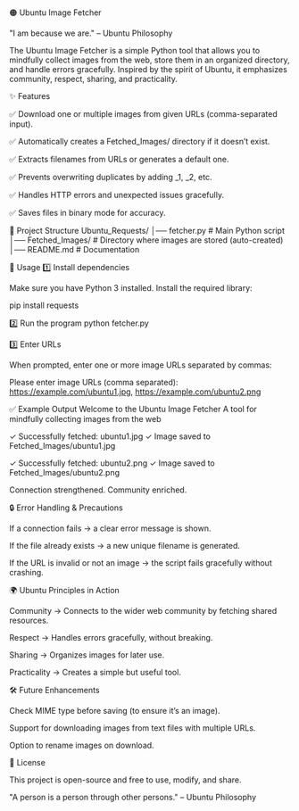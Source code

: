 🟠 Ubuntu Image Fetcher

"I am because we are." – Ubuntu Philosophy

The Ubuntu Image Fetcher is a simple Python tool that allows you to mindfully collect images from the web, store them in an organized directory, and handle errors gracefully. Inspired by the spirit of Ubuntu, it emphasizes community, respect, sharing, and practicality.

✨ Features

✅ Download one or multiple images from given URLs (comma-separated input).

✅ Automatically creates a Fetched_Images/ directory if it doesn’t exist.

✅ Extracts filenames from URLs or generates a default one.

✅ Prevents overwriting duplicates by adding _1, _2, etc.

✅ Handles HTTP errors and unexpected issues gracefully.

✅ Saves files in binary mode for accuracy.

📂 Project Structure
Ubuntu_Requests/
│── fetcher.py        # Main Python script
│── Fetched_Images/   # Directory where images are stored (auto-created)
│── README.md         # Documentation

🚀 Usage
1️⃣ Install dependencies

Make sure you have Python 3 installed. Install the required library:

pip install requests

2️⃣ Run the program
python fetcher.py

3️⃣ Enter URLs

When prompted, enter one or more image URLs separated by commas:

Please enter image URLs (comma separated): 
https://example.com/ubuntu1.jpg, https://example.com/ubuntu2.png

✅ Example Output
Welcome to the Ubuntu Image Fetcher
A tool for mindfully collecting images from the web

✓ Successfully fetched: ubuntu1.jpg
✓ Image saved to Fetched_Images/ubuntu1.jpg

✓ Successfully fetched: ubuntu2.png
✓ Image saved to Fetched_Images/ubuntu2.png

Connection strengthened. Community enriched.

🔒 Error Handling & Precautions

If a connection fails → a clear error message is shown.

If the file already exists → a new unique filename is generated.

If the URL is invalid or not an image → the script fails gracefully without crashing.

🌍 Ubuntu Principles in Action

Community → Connects to the wider web community by fetching shared resources.

Respect → Handles errors gracefully, without breaking.

Sharing → Organizes images for later use.

Practicality → Creates a simple but useful tool.

🛠️ Future Enhancements

Check MIME type before saving (to ensure it’s an image).

Support for downloading images from text files with multiple URLs.

Option to rename images on download.

📜 License

This project is open-source and free to use, modify, and share.

"A person is a person through other persons." – Ubuntu Philosophy
